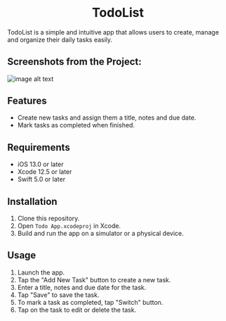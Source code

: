 <h1 align="center" style="margin-top: 0px;">TodoList</h1>

TodoList is a simple and intuitive app that allows users to create, manage and organize their daily tasks easily.


## Screenshots from the Project:

![image alt text](/Users/rzayevgara/Desktop/wetransfer_01-jpg_2023-02-15_1120(1)/4.jpg)


## Features

- Create new tasks and assign them a title, notes and due date.
- Mark tasks as completed when finished.


## Requirements

- iOS 13.0 or later
- Xcode 12.5 or later
- Swift 5.0 or later

## Installation

1. Clone this repository.
2. Open `Todo App.xcodeproj` in Xcode.
3. Build and run the app on a simulator or a physical device.

## Usage

1. Launch the app.
2. Tap the "Add New Task" button to create a new task.
3. Enter a title, notes and due date for the task.
4. Tap "Save" to save the task.
5. To mark a task as completed, tap "Switch" button.
6. Tap on the task to edit or delete the task.
